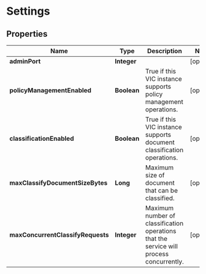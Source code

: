 
# Settings

## Properties
Name | Type | Description | Notes
------------ | ------------- | ------------- | -------------
**adminPort** | **Integer** |  |  [optional]
**policyManagementEnabled** | **Boolean** | True if this VIC instance supports policy management operations. |  [optional]
**classificationEnabled** | **Boolean** | True if this VIC instance supports document classification operations. |  [optional]
**maxClassifyDocumentSizeBytes** | **Long** | Maximum size of document that can be classified. |  [optional]
**maxConcurrentClassifyRequests** | **Integer** | Maximum number of classification operations that the service will process concurrently. |  [optional]




